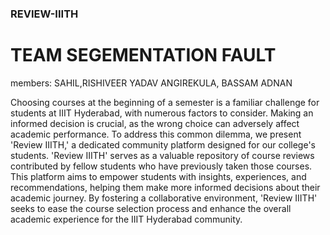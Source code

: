 

### REVIEW-IIITH

# TEAM SEGEMENTATION FAULT 
members: SAHIL,RISHIVEER YADAV ANGIREKULA, BASSAM ADNAN

Choosing courses at the beginning of a semester is a familiar challenge for students at IIIT Hyderabad, with numerous factors to consider. Making an informed decision is crucial, as the wrong choice can adversely affect academic performance. To address this common dilemma, we present 'Review IIITH,' a dedicated community platform designed for our college's students. 'Review IIITH' serves as a valuable repository of course reviews contributed by fellow students who have previously taken those courses. This platform aims to empower students with insights, experiences, and recommendations, helping them make more informed decisions about their academic journey. By fostering a collaborative environment, 'Review IIITH' seeks to ease the course selection process and enhance the overall academic experience for the IIIT Hyderabad community.
